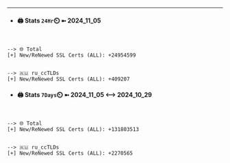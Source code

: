 

---
- #### 🖨️ **Stats** `24Hr`⏲️ ➼ 2024_11_05
```console


--> 🌐 Total
[+] New/ReNewed SSL Certs (ALL): +24954599


--> 🇷🇺 ru_ccTLDs
[+] New/ReNewed SSL Certs (ALL): +409207

```

- #### 🖨️ **Stats** `7Days`⏲️ ➼ 2024_11_05 <--> 2024_10_29
```console


--> 🌐 Total
[+] New/ReNewed SSL Certs (ALL): +131803513


--> 🇷🇺 ru_ccTLDs
[+] New/ReNewed SSL Certs (ALL): +2270565

```

